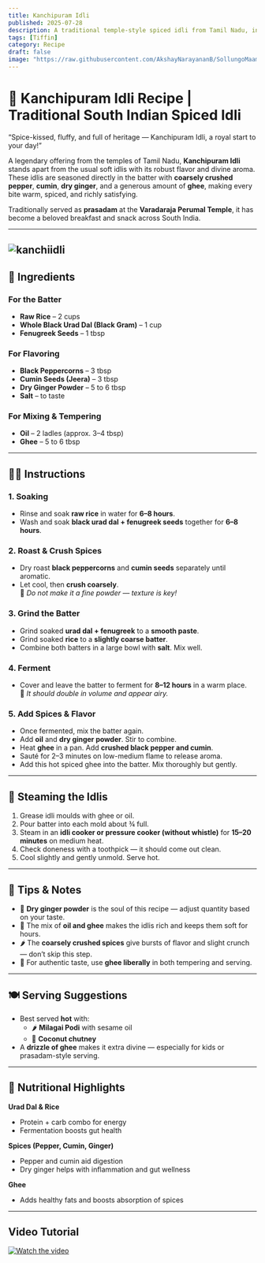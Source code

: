 ```yaml
---
title: Kanchipuram Idli  
published: 2025-07-28  
description: A traditional temple-style spiced idli from Tamil Nadu, infused with black pepper, cumin, dry ginger, and ghee. Soft, aromatic, and full of heritage!  
tags: [Tiffin]  
category: Recipe  
draft: false  
image: "https://raw.githubusercontent.com/AkshayNarayananB/SollungoMaami/master/images/kanchiidli.jpg"  
---
```


# 🥣 Kanchipuram Idli Recipe | Traditional South Indian Spiced Idli

“Spice-kissed, fluffy, and full of heritage — Kanchipuram Idli, a royal start to your day!”

A legendary offering from the temples of Tamil Nadu, **Kanchipuram Idli** stands apart from the usual soft idlis with its robust flavor and divine aroma. These idlis are seasoned directly in the batter with **coarsely crushed pepper**, **cumin**, **dry ginger**, and a generous amount of **ghee**, making every bite warm, spiced, and richly satisfying.

Traditionally served as **prasadam** at the **Varadaraja Perumal Temple**, it has become a beloved breakfast and snack across South India.

---
![kanchiidli](https://raw.githubusercontent.com/AkshayNarayananB/SollungoMaami/master/images/kanchiidli.jpg)
---

## 🛒 Ingredients

### For the Batter

- **Raw Rice** – 2 cups  
- **Whole Black Urad Dal (Black Gram)** – 1 cup  
- **Fenugreek Seeds** – 1 tbsp  

### For Flavoring

- **Black Peppercorns** – 3 tbsp  
- **Cumin Seeds (Jeera)** – 3 tbsp  
- **Dry Ginger Powder** – 5 to 6 tbsp  
- **Salt** – to taste  

### For Mixing & Tempering

- **Oil** – 2 ladles (approx. 3–4 tbsp)  
- **Ghee** – 5 to 6 tbsp  

---

## 👩‍🍳 Instructions

### 1. Soaking  
- Rinse and soak **raw rice** in water for **6–8 hours**.  
- Wash and soak **black urad dal + fenugreek seeds** together for **6–8 hours**.

### 2. Roast & Crush Spices  
- Dry roast **black peppercorns** and **cumin seeds** separately until aromatic.  
- Let cool, then **crush coarsely**.  
  🔸 *Do not make it a fine powder — texture is key!*

### 3. Grind the Batter  
- Grind soaked **urad dal + fenugreek** to a **smooth paste**.  
- Grind soaked **rice** to a **slightly coarse batter**.  
- Combine both batters in a large bowl with **salt**. Mix well.

### 4. Ferment  
- Cover and leave the batter to ferment for **8–12 hours** in a warm place.  
  🔸 *It should double in volume and appear airy.*

### 5. Add Spices & Flavor  
- Once fermented, mix the batter again.  
- Add **oil** and **dry ginger powder**. Stir to combine.  
- Heat **ghee** in a pan. Add **crushed black pepper and cumin**.  
- Sauté for 2–3 minutes on low-medium flame to release aroma.  
- Add this hot spiced ghee into the batter. Mix thoroughly but gently.

---

## 🧁 Steaming the Idlis

1. Grease idli moulds with ghee or oil.  
2. Pour batter into each mold about ¾ full.  
3. Steam in an **idli cooker or pressure cooker (without whistle)** for **15–20 minutes** on medium heat.  
4. Check doneness with a toothpick — it should come out clean.  
5. Cool slightly and gently unmold. Serve hot.

---

## 🌟 Tips & Notes

- 🧄 **Dry ginger powder** is the soul of this recipe — adjust quantity based on your taste.  
- 🧈 The mix of **oil and ghee** makes the idlis rich and keeps them soft for hours.  
- 🌶️ The **coarsely crushed spices** give bursts of flavor and slight crunch — don’t skip this step.  
- 🍶 For authentic taste, use **ghee liberally** in both tempering and serving.

---

## 🍽️ Serving Suggestions

- Best served **hot** with:
  - 🌶️ **Milagai Podi** with sesame oil  
  - 🥥 **Coconut chutney**  
- A **drizzle of ghee** makes it extra divine — especially for kids or prasadam-style serving.

---

## 🥦 Nutritional Highlights

**Urad Dal & Rice**  
- Protein + carb combo for energy  
- Fermentation boosts gut health

**Spices (Pepper, Cumin, Ginger)**  
- Pepper and cumin aid digestion  
- Dry ginger helps with inflammation and gut wellness

**Ghee**  
- Adds healthy fats and boosts absorption of spices

---

## Video Tutorial

[![Watch the video](https://img.youtube.com/vi/VIDEO_ID/0.jpg)](https://youtu.be/uYPpyQZWSJ8?si=IDydlqspXpSaGtYN)

